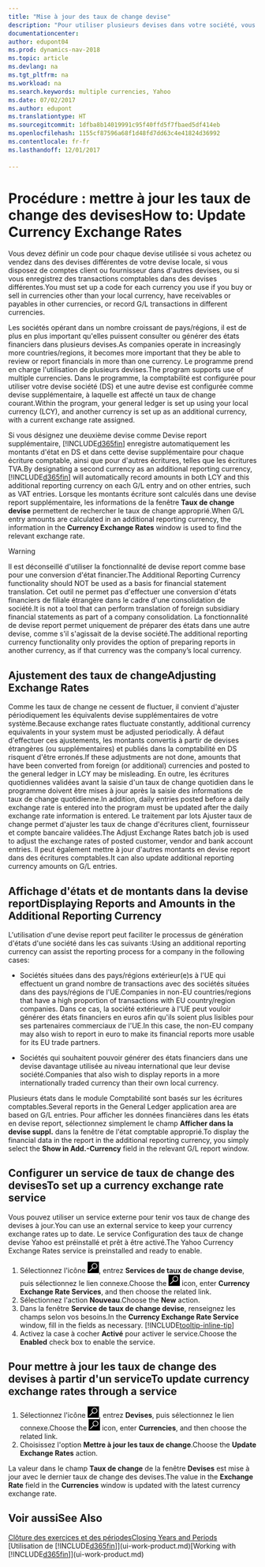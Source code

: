 ```yaml
---
title: "Mise à jour des taux de change devise"
description: "Pour utiliser plusieurs devises dans votre société, vous pouvez définir un code pour chaque devise et utiliser un service externe de taux de change, par exemple Yahoo."
documentationcenter: 
author: edupont04
ms.prod: dynamics-nav-2018
ms.topic: article
ms.devlang: na
ms.tgt_pltfrm: na
ms.workload: na
ms.search.keywords: multiple currencies, Yahoo
ms.date: 07/02/2017
ms.author: edupont
ms.translationtype: HT
ms.sourcegitcommit: 1dfba8b14019991c95f40ffd5f7fbaed5df414eb
ms.openlocfilehash: 1155cf87596a68f1d48fd7dd63c4e41824d36992
ms.contentlocale: fr-fr
ms.lasthandoff: 12/01/2017

---
```

# <a name="how-to-update-currency-exchange-rates"></a><span data-ttu-id="058bd-103">Procédure : mettre à jour les taux de change des devises</span><span class="sxs-lookup"><span data-stu-id="058bd-103">How to: Update Currency Exchange Rates</span></span>
<span data-ttu-id="058bd-104">Vous devez définir un code pour chaque devise utilisée si vous achetez ou vendez dans des devises différentes de votre devise locale, si vous disposez de comptes client ou fournisseur dans d'autres devises, ou si vous enregistrez des transactions comptables dans des devises différentes.</span><span class="sxs-lookup"><span data-stu-id="058bd-104">You must set up a code for each currency you use if you buy or sell in currencies other than your local currency, have receivables or payables in other currencies, or record G/L transactions in different currencies.</span></span>  

<span data-ttu-id="058bd-105">Les sociétés opérant dans un nombre croissant de pays/régions, il est de plus en plus important qu'elles puissent consulter ou générer des états financiers dans plusieurs devises.</span><span class="sxs-lookup"><span data-stu-id="058bd-105">As companies operate in increasingly more countries/regions, it becomes more important that they be able to review or report financials in more than one currency.</span></span> <span data-ttu-id="058bd-106">Le programme prend en charge l'utilisation de plusieurs devises.</span><span class="sxs-lookup"><span data-stu-id="058bd-106">The program supports use of multiple currencies.</span></span> <span data-ttu-id="058bd-107">Dans le programme, la comptabilité est configurée pour utiliser votre devise société (DS) et une autre devise est configurée comme devise supplémentaire, à laquelle est affecté un taux de change courant.</span><span class="sxs-lookup"><span data-stu-id="058bd-107">Within the program, your general ledger is set up using your local currency (LCY), and another currency is set up as an additional currency, with a current exchange rate assigned.</span></span>  

 <span data-ttu-id="058bd-108">Si vous désignez une deuxième devise comme Devise report supplémentaire, [!INCLUDE[d365fin](includes/d365fin_md.md)] enregistre automatiquement les montants d'état en DS et dans cette devise supplémentaire pour chaque écriture comptable, ainsi que pour d'autres écritures, telles que les écritures TVA.</span><span class="sxs-lookup"><span data-stu-id="058bd-108">By designating a second currency as an additional reporting currency, [!INCLUDE[d365fin](includes/d365fin_md.md)] will automatically record amounts in both LCY and this additional reporting currency on each G/L entry and on other entries, such as VAT entries.</span></span> <span data-ttu-id="058bd-109">Lorsque les montants écriture sont calculés dans une devise report supplémentaire, les informations de la fenêtre **Taux de change devise** permettent de rechercher le taux de change approprié.</span><span class="sxs-lookup"><span data-stu-id="058bd-109">When G/L entry amounts are calculated in an additional reporting currency, the information in the **Currency Exchange Rates** window is used to find the relevant exchange rate.</span></span>  

> [!WARNING]  
>  <span data-ttu-id="058bd-110">Il est déconseillé d'utiliser la fonctionnalité de devise report comme base pour une conversion d'état financier.</span><span class="sxs-lookup"><span data-stu-id="058bd-110">The Additional Reporting Currency functionality should NOT be used as a basis for financial statement translation.</span></span> <span data-ttu-id="058bd-111">Cet outil ne permet pas d'effectuer une conversion d'états financiers de filiale étrangère dans le cadre d'une consolidation de société.</span><span class="sxs-lookup"><span data-stu-id="058bd-111">It is not a tool that can perform translation of foreign subsidiary financial statements as part of a company consolidation.</span></span> <span data-ttu-id="058bd-112">La fonctionnalité de devise report permet uniquement de préparer des états dans une autre devise, comme s'il s'agissait de la devise société.</span><span class="sxs-lookup"><span data-stu-id="058bd-112">The additional reporting currency functionality only provides the option of preparing reports in another currency, as if that currency was the company’s local currency.</span></span>

## <a name="adjusting-exchange-rates"></a><span data-ttu-id="058bd-113">Ajustement des taux de change</span><span class="sxs-lookup"><span data-stu-id="058bd-113">Adjusting Exchange Rates</span></span>  
<span data-ttu-id="058bd-114">Comme les taux de change ne cessent de fluctuer, il convient d'ajuster périodiquement les équivalents devise supplémentaires de votre système.</span><span class="sxs-lookup"><span data-stu-id="058bd-114">Because exchange rates fluctuate constantly, additional currency equivalents in your system must be adjusted periodically.</span></span> <span data-ttu-id="058bd-115">À défaut d'effectuer ces ajustements, les montants convertis à partir de devises étrangères (ou supplémentaires) et publiés dans la comptabilité en DS risquent d'être erronés.</span><span class="sxs-lookup"><span data-stu-id="058bd-115">If these adjustments are not done, amounts that have been converted from foreign (or additional) currencies and posted to the general ledger in LCY may be misleading.</span></span> <span data-ttu-id="058bd-116">En outre, les écritures quotidiennes validées avant la saisie d'un taux de change quotidien dans le programme doivent être mises à jour après la saisie des informations de taux de change quotidienne.</span><span class="sxs-lookup"><span data-stu-id="058bd-116">In addition, daily entries posted before a daily exchange rate is entered into the program must be updated after the daily exchange rate information is entered.</span></span> <span data-ttu-id="058bd-117">Le traitement par lots Ajuster taux de change permet d'ajuster les taux de change d'écritures client, fournisseur et compte bancaire validées.</span><span class="sxs-lookup"><span data-stu-id="058bd-117">The Adjust Exchange Rates batch job is used to adjust the exchange rates of posted customer, vendor and bank account entries.</span></span> <span data-ttu-id="058bd-118">Il peut également mettre à jour d'autres montants en devise report dans des écritures comptables.</span><span class="sxs-lookup"><span data-stu-id="058bd-118">It can also update additional reporting currency amounts on G/L entries.</span></span>  

## <a name="displaying-reports-and-amounts-in-the-additional-reporting-currency"></a><span data-ttu-id="058bd-119">Affichage d'états et de montants dans la devise report</span><span class="sxs-lookup"><span data-stu-id="058bd-119">Displaying Reports and Amounts in the Additional Reporting Currency</span></span>  
<span data-ttu-id="058bd-120">L'utilisation d'une devise report peut faciliter le processus de génération d'états d'une société dans les cas suivants :</span><span class="sxs-lookup"><span data-stu-id="058bd-120">Using an additional reporting currency can assist the reporting process for a company in the following cases:</span></span>  

- <span data-ttu-id="058bd-121">Sociétés situées dans des pays/régions extérieur(e)s à l'UE qui effectuent un grand nombre de transactions avec des sociétés situées dans des pays/régions de l'UE.</span><span class="sxs-lookup"><span data-stu-id="058bd-121">Companies in non-EU countries/regions that have a high proportion of transactions with EU country/region companies.</span></span> <span data-ttu-id="058bd-122">Dans ce cas, la société extérieure à l'UE peut vouloir générer des états financiers en euros afin qu'ils soient plus lisibles pour ses partenaires commerciaux de l'UE.</span><span class="sxs-lookup"><span data-stu-id="058bd-122">In this case, the non-EU company may also wish to report in euro to make its financial reports more usable for its EU trade partners.</span></span>  

- <span data-ttu-id="058bd-123">Sociétés qui souhaitent pouvoir générer des états financiers dans une devise davantage utilisée au niveau international que leur devise société.</span><span class="sxs-lookup"><span data-stu-id="058bd-123">Companies that also wish to display reports in a more internationally traded currency than their own local currency.</span></span>  

<span data-ttu-id="058bd-124">Plusieurs états dans le module Comptabilité sont basés sur les écritures comptables.</span><span class="sxs-lookup"><span data-stu-id="058bd-124">Several reports in the General Ledger application area are based on G/L entries.</span></span> <span data-ttu-id="058bd-125">Pour afficher les données financières dans les états en devise report, sélectionnez simplement le champ **Afficher dans la devise suppl.** dans la fenêtre de l'état comptable approprié.</span><span class="sxs-lookup"><span data-stu-id="058bd-125">To display the financial data in the report in the additional reporting currency, you simply select the **Show in Add.-Currency** field in the relevant G/L report window.</span></span>  

## <a name="to-set-up-a-currency-exchange-rate-service"></a><span data-ttu-id="058bd-126">Configurer un service de taux de change des devises</span><span class="sxs-lookup"><span data-stu-id="058bd-126">To set up a currency exchange rate service</span></span>
<span data-ttu-id="058bd-127">Vous pouvez utiliser un service externe pour tenir vos taux de change des devises à jour.</span><span class="sxs-lookup"><span data-stu-id="058bd-127">You can use an external service to keep your currency exchange rates up to date.</span></span> <span data-ttu-id="058bd-128">Le service Configuration des taux de change devise Yahoo est préinstallé et prêt à être activé.</span><span class="sxs-lookup"><span data-stu-id="058bd-128">The Yahoo Currency Exchange Rates service is preinstalled and ready to enable.</span></span>

1. <span data-ttu-id="058bd-129">Sélectionnez l'icône ![Page ou état pour la recherche](media/ui-search/search_small.png "icône Page ou état pour la recherche"), entrez **Services de taux de change devise**, puis sélectionnez le lien connexe.</span><span class="sxs-lookup"><span data-stu-id="058bd-129">Choose the ![Search for Page or Report](media/ui-search/search_small.png "Search for Page or Report icon") icon, enter **Currency Exchange Rate Services**, and then choose the related link.</span></span>
2. <span data-ttu-id="058bd-130">Sélectionnez l'action **Nouveau**.</span><span class="sxs-lookup"><span data-stu-id="058bd-130">Choose the **New** action.</span></span>
3. <span data-ttu-id="058bd-131">Dans la fenêtre **Service de taux de change devise**, renseignez les champs selon vos besoins.</span><span class="sxs-lookup"><span data-stu-id="058bd-131">In the **Currency Exchange Rate Service** window, fill in the fields as necessary.</span></span> [!INCLUDE[tooltip-inline-tip](includes/tooltip-inline-tip_md.md)]
4. <span data-ttu-id="058bd-132">Activez la case à cocher **Activé** pour activer le service.</span><span class="sxs-lookup"><span data-stu-id="058bd-132">Choose the **Enabled** check box to enable the service.</span></span>

## <a name="to-update-currency-exchange-rates-through-a-service"></a><span data-ttu-id="058bd-133">Pour mettre à jour les taux de change des devises à partir d'un service</span><span class="sxs-lookup"><span data-stu-id="058bd-133">To update currency exchange rates through a service</span></span>
1. <span data-ttu-id="058bd-134">Sélectionnez l'icône ![Page ou état pour la recherche](media/ui-search/search_small.png "icône Page ou état pour la recherche"), entrez **Devises**, puis sélectionnez le lien connexe.</span><span class="sxs-lookup"><span data-stu-id="058bd-134">Choose the ![Search for Page or Report](media/ui-search/search_small.png "Search for Page or Report icon") icon, enter **Currencies**, and then choose the related link.</span></span>
2. <span data-ttu-id="058bd-135">Choisissez l'option **Mettre à jour les taux de change**.</span><span class="sxs-lookup"><span data-stu-id="058bd-135">Choose the **Update Exchange Rates** action.</span></span>

<span data-ttu-id="058bd-136">La valeur dans le champ **Taux de change** de la fenêtre **Devises** est mise à jour avec le dernier taux de change des devises.</span><span class="sxs-lookup"><span data-stu-id="058bd-136">The value in the **Exchange Rate** field in the **Currencies** window is updated with the latest currency exchange rate.</span></span>

## <a name="see-also"></a><span data-ttu-id="058bd-137">Voir aussi</span><span class="sxs-lookup"><span data-stu-id="058bd-137">See Also</span></span>
[<span data-ttu-id="058bd-138">Clôture des exercices et des périodes</span><span class="sxs-lookup"><span data-stu-id="058bd-138">Closing Years and Periods</span></span>](year-close-years-periods.md)  
<span data-ttu-id="058bd-139">[Utilisation de [!INCLUDE[d365fin](includes/d365fin_md.md)]](ui-work-product.md)</span><span class="sxs-lookup"><span data-stu-id="058bd-139">[Working with [!INCLUDE[d365fin](includes/d365fin_md.md)]](ui-work-product.md)</span></span>

